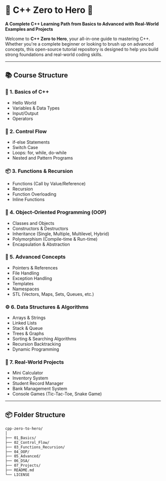 # 🧠 C++ Zero to Hero 🚀  
**A Complete C++ Learning Path from Basics to Advanced with Real-World Examples and Projects**

Welcome to **C++ Zero to Hero**, your all-in-one guide to mastering C++. Whether you're a complete beginner or looking to brush up on advanced concepts, this open-source tutorial repository is designed to help you build strong foundations and real-world coding skills.

---

## 📚 Course Structure

### 🔰 1. Basics of C++
- Hello World
- Variables & Data Types
- Input/Output
- Operators

### 🧮 2. Control Flow
- if-else Statements
- Switch Case
- Loops: for, while, do-while
- Nested and Pattern Programs

### 📦 3. Functions & Recursion
- Functions (Call by Value/Reference)
- Recursion
- Function Overloading
- Inline Functions

### 🧰 4. Object-Oriented Programming (OOP)
- Classes and Objects
- Constructors & Destructors
- Inheritance (Single, Multiple, Multilevel, Hybrid)
- Polymorphism (Compile-time & Run-time)
- Encapsulation & Abstraction

### 🧠 5. Advanced Concepts
- Pointers & References
- File Handling
- Exception Handling
- Templates
- Namespaces
- STL (Vectors, Maps, Sets, Queues, etc.)

### ⚙️ 6. Data Structures & Algorithms
- Arrays & Strings
- Linked Lists
- Stack & Queue
- Trees & Graphs
- Sorting & Searching Algorithms
- Recursion Backtracking
- Dynamic Programming

### 💼 7. Real-World Projects
- Mini Calculator
- Inventory System
- Student Record Manager
- Bank Management System
- Console Games (Tic-Tac-Toe, Snake Game)

---

## 📦 Folder Structure

```bash
cpp-zero-to-hero/
│
├── 01_Basics/
├── 02_Control_Flow/
├── 03_Functions_Recursion/
├── 04_OOP/
├── 05_Advanced/
├── 06_DSA/
├── 07_Projects/
├── README.md
└── LICENSE
